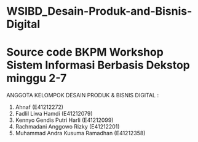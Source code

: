 # WSIBD_Desain-Produk-and-Bisnis-Digital
# Source code BKPM Workshop Sistem Informasi Berbasis Dekstop minggu 2-7
ANGGOTA KELOMPOK DESAIN PRODUK & BISNIS DIGITAL : 
1. Ahnaf (E41212272) 
2. Fadlil Liwa Hamdi (E41212079)
3. Kennyo Gendis Putri Harli (E41212099)
4. Rachmadani Anggowo Rizky (E41212201)
5. Muhammad Andra Kusuma Ramadhan (E41212358)
